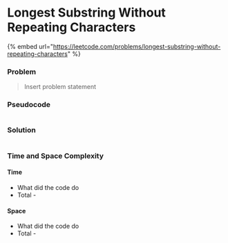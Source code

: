 # Longest Substring Without Repeating Characters

{% embed url="https://leetcode.com/problems/longest-substring-without-repeating-characters" %}

### Problem

> Insert problem statement

### Pseudocode

```// Some code

```

### Solution

```// Some code

```

### Time and Space Complexity

#### Time

- What did the code do
- Total -&#x20;

#### Space

- What did the code do
- Total -
